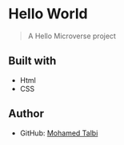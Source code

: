# Hello World

> A Hello Microverse project

## Built with

- Html
- CSS

## Author

- GitHub: [Mohamed Talbi](https://github.com/Kweeka1)
